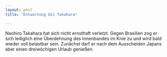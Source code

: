 ```yaml
---
layout: post
title: "Entwarnung bei Takahara"

---
```


Naohiro Takahara hat sich nicht ernsthaft verletzt. Gegen Brasilien zog er sich lediglich eine Überdehnung des Innenbandes im Knie zu und wird bald wieder voll belastbar sein. Zunächst darf er nach dem Ausscheiden Japans aber einen dreiwöchigen Urlaub genießen.


